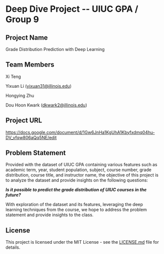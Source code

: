 # Deep Dive Project -- UIUC GPA / Group 9

## Project Name
Grade Distribution Prediction with Deep Learning

## Team Members
Xi Teng

Yixuan Li (yixuan31@illinois.edu)

Hongying Zhu

Dou Hoon Kwark (dkwark2@illinois.edu)

## Project URL
https://docs.google.com/document/d/1Gw6JnHa1KgUhA1Kbyfxdmq04hu-DV_vfqw806aQq5NE/edit


## Problem Statement
Provided with the dataset of UIUC GPA containing various features such as academic term, year, student population, subject, course number, grade distribution, course title, and instructor name, the objective of this project is to analyze the dataset and provide insights on the following questions: 

___Is it possible to predict the grade distribution of UIUC courses in the future?___

With exploration of the dataset and its features, leveraging the deep learning techniques from the course, we hope to address the problem statement and provide insights to the class.

## License

This project is licensed under the MIT License - see the [LICENSE.md](LICENSE.md) file for details.

